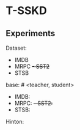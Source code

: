 # T-SSKD

## Experiments
Dataset:
- IMDB 
- MRPC 
~~- SST2~~ 
- STSB <br>

base: # <teacher, student>
- IMDB: 
- MRPC: 
~~- SST2:~~ 
- STSB:

Hinton:
